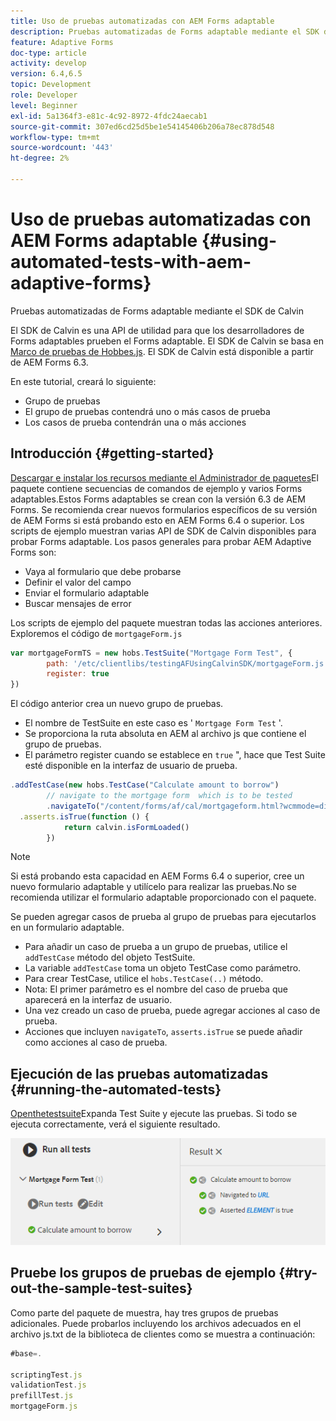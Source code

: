 ```yaml
---
title: Uso de pruebas automatizadas con AEM Forms adaptable
description: Pruebas automatizadas de Forms adaptable mediante el SDK de Calvin
feature: Adaptive Forms
doc-type: article
activity: develop
version: 6.4,6.5
topic: Development
role: Developer
level: Beginner
exl-id: 5a1364f3-e81c-4c92-8972-4fdc24aecab1
source-git-commit: 307ed6cd25d5be1e54145406b206a78ec878d548
workflow-type: tm+mt
source-wordcount: '443'
ht-degree: 2%

---
```


# Uso de pruebas automatizadas con AEM Forms adaptable {#using-automated-tests-with-aem-adaptive-forms}

Pruebas automatizadas de Forms adaptable mediante el SDK de Calvin

El SDK de Calvin es una API de utilidad para que los desarrolladores de Forms adaptables prueben el Forms adaptable. El SDK de Calvin se basa en [Marco de pruebas de Hobbes.js](https://experienceleague.adobe.com/docs/experience-manager-release-information/aem-release-updates/previous-updates/aem-previous-versions.html?lang=es). El SDK de Calvin está disponible a partir de AEM Forms 6.3.

En este tutorial, creará lo siguiente:

* Grupo de pruebas
* El grupo de pruebas contendrá uno o más casos de prueba
* Los casos de prueba contendrán una o más acciones

## Introducción {#getting-started}

[Descargar e instalar los recursos mediante el Administrador de paquetes](assets/testingadaptiveformsusingcalvinsdk1.zip)El paquete contiene secuencias de comandos de ejemplo y varios Forms adaptables.Estos Forms adaptables se crean con la versión 6.3 de AEM Forms. Se recomienda crear nuevos formularios específicos de su versión de AEM Forms si está probando esto en AEM Forms 6.4 o superior. Los scripts de ejemplo muestran varias API de SDK de Calvin disponibles para probar Forms adaptable. Los pasos generales para probar AEM Adaptive Forms son:

* Vaya al formulario que debe probarse
* Definir el valor del campo
* Enviar el formulario adaptable
* Buscar mensajes de error

Los scripts de ejemplo del paquete muestran todas las acciones anteriores.
Exploremos el código de `mortgageForm.js`

```javascript
var mortgageFormTS = new hobs.TestSuite("Mortgage Form Test", {
        path: '/etc/clientlibs/testingAFUsingCalvinSDK/mortgageForm.js',
        register: true
})
```

El código anterior crea un nuevo grupo de pruebas.

* El nombre de TestSuite en este caso es &#39; `Mortgage Form Test` &#39;.
* Se proporciona la ruta absoluta en AEM al archivo js que contiene el grupo de pruebas.
* El parámetro register cuando se establece en `true` &quot;, hace que Test Suite esté disponible en la interfaz de usuario de prueba.

```javascript
.addTestCase(new hobs.TestCase("Calculate amount to borrow")
        // navigate to the mortgage form  which is to be tested
        .navigateTo("/content/forms/af/cal/mortgageform.html?wcmmode=disabled")
  .asserts.isTrue(function () {
            return calvin.isFormLoaded()
        })
```

>[!NOTE]
>
>Si está probando esta capacidad en AEM Forms 6.4 o superior, cree un nuevo formulario adaptable y utilícelo para realizar las pruebas.No se recomienda utilizar el formulario adaptable proporcionado con el paquete.

Se pueden agregar casos de prueba al grupo de pruebas para ejecutarlos en un formulario adaptable.

* Para añadir un caso de prueba a un grupo de pruebas, utilice el `addTestCase` método del objeto TestSuite.
* La variable `addTestCase` toma un objeto TestCase como parámetro.
* Para crear TestCase, utilice el `hobs.TestCase(..)` método.
* Nota: El primer parámetro es el nombre del caso de prueba que aparecerá en la interfaz de usuario.
* Una vez creado un caso de prueba, puede agregar acciones al caso de prueba.
* Acciones que incluyen `navigateTo`, `asserts.isTrue` se puede añadir como acciones al caso de prueba.

## Ejecución de las pruebas automatizadas {#running-the-automated-tests}

[Openthetestsuite](http://localhost:4502/libs/granite/testing/hobbes.html)Expanda Test Suite y ejecute las pruebas. Si todo se ejecuta correctamente, verá el siguiente resultado.

![calvinsdk](assets/calvinimage.png)

## Pruebe los grupos de pruebas de ejemplo {#try-out-the-sample-test-suites}

Como parte del paquete de muestra, hay tres grupos de pruebas adicionales. Puede probarlos incluyendo los archivos adecuados en el archivo js.txt de la biblioteca de clientes como se muestra a continuación:

```javascript
#base=.

scriptingTest.js
validationTest.js
prefillTest.js
mortgageForm.js
```
